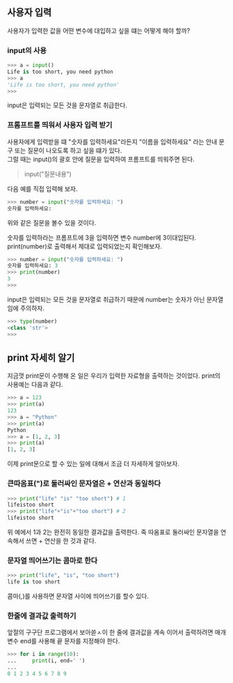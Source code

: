 ## 사용자 입력

사용자가 입력한 값을 어떤 변수에 대입하고 싶을 떄는 어떻게 해야 할까?  

### input의 사용
```python
>>> a = input()
Life is too short, you need python
>>> a
'Life is too short, you need python'
>>>
```

input은 입력되는 모든 것을 문자열로 취급한다.  

### 프롬프트를 띄워서 사용자 입력 받기

사용자에게 입력받을 떄 "숫자를 입력하세요"라든지 "이름을 입력하세요" 라는 안내 문구 또는 질문이 나오도록 하고 싶을 떄가 있다.  
그럴 때는 input()의 괄호 안에 질문을 입력하여 프롬프트를 띄워주면 된다.  
> input("질문내용")

다음 예를 직접 입력해 보자.
```python
>>> number = input("숫자를 입력하세요: ")
숫자를 입력하세요:
```
위와 같은 질문을 볼수 있을 것이다.

숫자를 입력하라는 프롬프트에 3을 입력하면 변수 number에 3이대입된다. print(number)로 출력해서 제대로 입력되었는지 확인해보자.  

```python
>>> number = input("숫자를 입력하세요: ")
숫자를 입력하세요: 3
>>> print(number)
3
>>>
```

input은 입력되는 모든 것을 문자열로 취급하기 때문에 number는 숫자가 아닌 문자열임에 주의하자.  
```python
>>> type(number)
<class 'str'>
>>>
```

## print 자세히 알기
지금껏 print문이 수행해 온 일은 우리가 입력한 자료형을 출력하는 것이었다. print의 사용예는 다음과 같다.  

```python
>>> a = 123
>>> print(a)
123
>>> a = "Python"
>>> print(a)
Python
>>> a = [1, 2, 3]
>>> print(a)
[1, 2, 3]
```
이제 print문으로 할 수 있는 일에 대해서 조금 더 자세하게 알아보자.  

### 큰따옴표(")로 둘러싸인 문자열은 + 연산과 동일하다

```python
>>> print("life" "is" "too short") # 1
lifeistoo short
>>> print("life"+"is"+"too short") # 2
lifeistoo short
```
위 예에서 1과 2는 완전히 동일한 결과값을 출력한다. 죽 따옴표로 둘러싸인 문자열을 연속해서 쓰면 + 연산을 한 것과 같다.  

### 문자열 띄어쓰기는 콤마로 한다

```python
>>> print("life", "is", "too short")
life is too short
```
콤마(,)를 사용하면 문자열 사이에 띄어쓰기를 할수 있다.

### 한줄에 결과값 출력하기

앞절의 구구단 프로그램에서 보아쓷ㅅ이 한 줄에 결과값을 계속 이어서 출력하려면 매개변수 end를 사용해 끝 문자를 지정해야 한다.  

```python
>>> for i in range(10):
...     print(i, end=' ')
...
0 1 2 3 4 5 6 7 8 9
```
